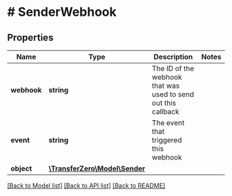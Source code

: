 # # SenderWebhook

## Properties

Name | Type | Description | Notes
------------ | ------------- | ------------- | -------------
**webhook** | **string** | The ID of the webhook that was used to send out this callback | 
**event** | **string** | The event that triggered this webhook | 
**object** | [**\TransferZero\Model\Sender**](Sender.md) |  | 

[[Back to Model list]](../../README.md#documentation-for-models) [[Back to API list]](../../README.md#documentation-for-api-endpoints) [[Back to README]](../../README.md)


